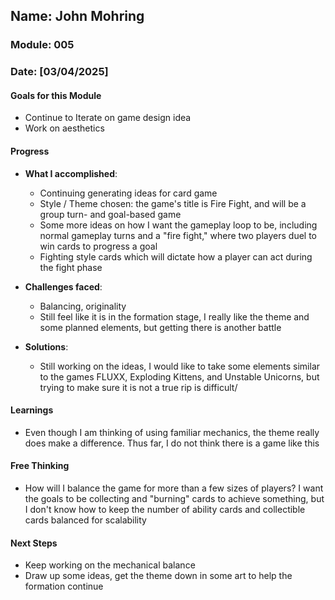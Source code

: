 <!-- Markdown Docs: https://docs.github.com/en/get-started/writing-on-github/getting-started-with-writing-and-formatting-on-github/basic-writing-and-formatting-syntax -->
## Name: John Mohring
### Module: 005

<!-- Repeat the below as needed-->
### Date: [03/04/2025]

#### Goals for this Module
- Continue to Iterate on game design idea
- Work on aesthetics

#### Progress
- **What I accomplished**:
  - Continuing generating ideas for card game
  - Style / Theme chosen: the game's title is Fire Fight, and will be a group turn- and goal-based game
  - Some more ideas on how I want the gameplay loop to be, including normal gameplay turns and a "fire fight," where two players duel to win cards to progress a goal
  - Fighting style cards which will dictate how a player can act during the fight phase

- **Challenges faced**:
  - Balancing, originality
  - Still feel like it is in the formation stage, I really like the theme and some planned elements, but getting there is another battle


- **Solutions**:
  - Still working on the ideas, I would like to take some elements similar to the games FLUXX, Exploding Kittens, and Unstable Unicorns, but trying to make sure it is not a true rip is difficult/


#### Learnings
- Even though I am thinking of using familiar mechanics, the theme really does make a difference. Thus far, I do not think there is a game like this

#### Free Thinking
- How will I balance the game for more than a few sizes of players? I want the goals to be collecting and "burning" cards to achieve something, 
  but I don't know how to keep the number of ability cards and collectible cards balanced for scalability


#### Next Steps
- Keep working on the mechanical balance
- Draw up some ideas, get the theme down in some art to help the formation continue
